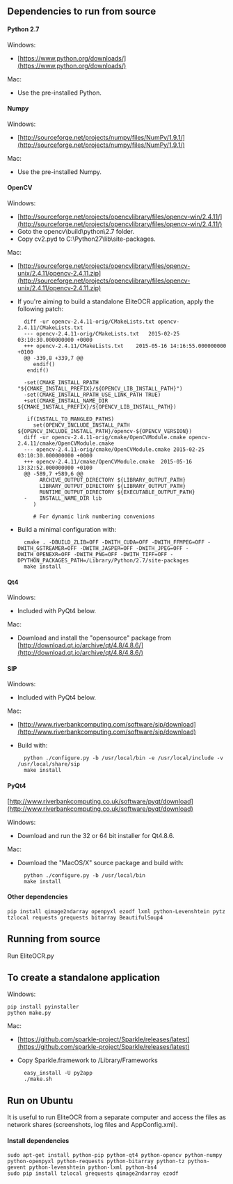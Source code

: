Dependencies to run from source
--------------

#### Python 2.7

Windows:

* [https://www.python.org/downloads/](https://www.python.org/downloads/)

Mac:

* Use the pre-installed Python.

#### Numpy

Windows:

* [http://sourceforge.net/projects/numpy/files/NumPy/1.9.1/](http://sourceforge.net/projects/numpy/files/NumPy/1.9.1/)

Mac:

* Use the pre-installed Numpy.

#### OpenCV

Windows:

* [http://sourceforge.net/projects/opencvlibrary/files/opencv-win/2.4.11/](http://sourceforge.net/projects/opencvlibrary/files/opencv-win/2.4.11/)
* Goto the opencv\build\python\2.7 folder.
* Copy cv2.pyd to C:\Python27\lib\site-packages.

Mac:

* [http://sourceforge.net/projects/opencvlibrary/files/opencv-unix/2.4.11/opencv-2.4.11.zip](http://sourceforge.net/projects/opencvlibrary/files/opencv-unix/2.4.11/opencv-2.4.11.zip)
* If you're aiming to build a standalone EliteOCR application, apply the following patch:

		diff -ur opencv-2.4.11-orig/CMakeLists.txt opencv-2.4.11/CMakeLists.txt
		--- opencv-2.4.11-orig/CMakeLists.txt	2015-02-25 03:10:30.000000000 +0000
		+++ opencv-2.4.11/CMakeLists.txt	2015-05-16 14:16:55.000000000 +0100
		@@ -339,8 +339,7 @@
		   endif()
		 endif()
		 
		-set(CMAKE_INSTALL_RPATH "${CMAKE_INSTALL_PREFIX}/${OPENCV_LIB_INSTALL_PATH}")
		-set(CMAKE_INSTALL_RPATH_USE_LINK_PATH TRUE)
		+set(CMAKE_INSTALL_NAME_DIR ${CMAKE_INSTALL_PREFIX}/${OPENCV_LIB_INSTALL_PATH})
		 
		 if(INSTALL_TO_MANGLED_PATHS)
		   set(OPENCV_INCLUDE_INSTALL_PATH ${OPENCV_INCLUDE_INSTALL_PATH}/opencv-${OPENCV_VERSION})
		diff -ur opencv-2.4.11-orig/cmake/OpenCVModule.cmake opencv-2.4.11/cmake/OpenCVModule.cmake
		--- opencv-2.4.11-orig/cmake/OpenCVModule.cmake	2015-02-25 03:10:30.000000000 +0000
		+++ opencv-2.4.11/cmake/OpenCVModule.cmake	2015-05-16 13:32:52.000000000 +0100
		@@ -589,7 +589,6 @@
		     ARCHIVE_OUTPUT_DIRECTORY ${LIBRARY_OUTPUT_PATH}
		     LIBRARY_OUTPUT_DIRECTORY ${LIBRARY_OUTPUT_PATH}
		     RUNTIME_OUTPUT_DIRECTORY ${EXECUTABLE_OUTPUT_PATH}
		-    INSTALL_NAME_DIR lib
		   )
		 
		   # For dynamic link numbering convenions

* Build a minimal configuration with:

		cmake . -DBUILD_ZLIB=OFF -DWITH_CUDA=OFF -DWITH_FFMPEG=OFF -DWITH_GSTREAMER=OFF -DWITH_JASPER=OFF -DWITH_JPEG=OFF -DWITH_OPENEXR=OFF -DWITH_PNG=OFF -DWITH_TIFF=OFF -DPYTHON_PACKAGES_PATH=/Library/Python/2.7/site-packages
		make install

#### Qt4
Windows:

* Included with PyQt4 below.

Mac:

* Download and install the "opensource" package from [http://download.qt.io/archive/qt/4.8/4.8.6/](http://download.qt.io/archive/qt/4.8/4.8.6/)

#### SIP
Windows:

* Included with PyQt4 below.

Mac:

* [http://www.riverbankcomputing.com/software/sip/download](http://www.riverbankcomputing.com/software/sip/download)
* Build with:

		python ./configure.py -b /usr/local/bin -e /usr/local/include -v /usr/local/share/sip
		make install

#### PyQt4

[http://www.riverbankcomputing.co.uk/software/pyqt/download](http://www.riverbankcomputing.co.uk/software/pyqt/download)

Windows:

* Download and run the 32 or 64 bit installer for Qt4.8.6.

Mac:

* Download the "MacOS/X" source package and build with:

		python ./configure.py -b /usr/local/bin
    	make install

#### Other dependencies

    pip install qimage2ndarray openpyxl ezodf lxml python-Levenshtein pytz tzlocal requests grequests bitarray BeautifulSoup4


Running from source
--------------
Run EliteOCR.py


To create a standalone application
--------------

Windows:

    pip install pyinstaller
    python make.py

Mac:

* [https://github.com/sparkle-project/Sparkle/releases/latest](https://github.com/sparkle-project/Sparkle/releases/latest)
* Copy Sparkle.framework to /Library/Frameworks

    	easy_install -U py2app
    	./make.sh


Run on Ubuntu
--------------

It is useful to run EliteOCR from a separate computer and access the files as network shares
(screenshots, log files and AppConfig.xml).

#### Install dependencies

    sudo apt-get install python-pip python-qt4 python-opencv python-numpy python-openpyxl python-requests python-bitarray python-tz python-gevent python-levenshtein python-lxml python-bs4
    sudo pip install tzlocal grequests qimage2ndarray ezodf
